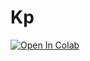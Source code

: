 # Kp


[![Open In Colab](https://colab.research.google.com/assets/colab-badge.svg)](https://colab.research.google.com/github/emartineznunez/Kp/blob/main/kp.ipynb)
